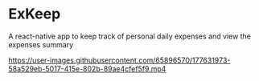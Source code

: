 # ExKeep
A react-native app to keep track of personal daily expenses and view the expenses summary


https://user-images.githubusercontent.com/65896570/177631973-58a529eb-5017-415e-802b-89ae4cfef5f9.mp4

